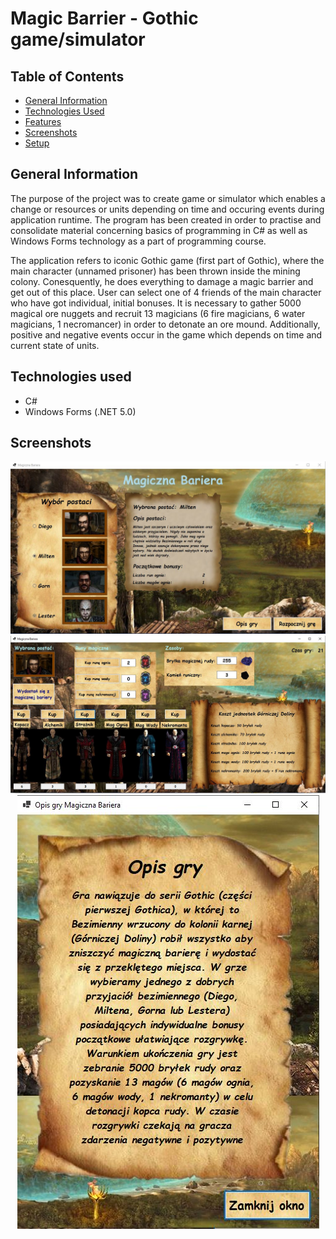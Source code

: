 # Magic Barrier - Gothic game/simulator


## Table of Contents
* [General Information](#general-information)
* [Technologies Used](#technologies-used)
* [Features](#features)
* [Screenshots](#screenshots)
* [Setup](#setup)


## General Information
The purpose of the project was to create game or simulator which enables a change or resources or units depending on time and occuring events during application runtime.
The program has been created in order to practise and consolidate material concerning basics of programming in C# as well as Windows Forms technology as a part of programming
course.

The application refers to iconic Gothic game (first part of Gothic), where the main character (unnamed prisoner) has been thrown inside the mining colony. Conesquently, he does everything to damage a magic barrier and get out of this place. User can select one of 4 friends of the main character who have got individual, initial bonuses. It is necessary to gather 5000 magical ore nuggets and recruit 13 magicians (6 fire magicians, 6 water magicians, 1 necromancer) in order to detonate an ore mound. Additionally, positive and negative events occur in the game which depends on time and current state of units.


## Technologies used
- C#
- Windows Forms (.NET 5.0)



## Screenshots
<p align="center">
  <img src="./Images/s1.JPG">
  <img src="./Images/s2.JPG">
  <img src="./Images/s3.JPG">
</p>